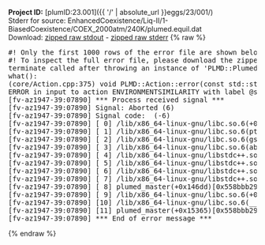 **Project ID:** [plumID:23.001]({{ '/' | absolute_url }}eggs/23/001/)  
Stderr for source:  EnhancedCoexistence/Liq-II/1-BiasedCoexistence/COEX_2000atm/240K/plumed.equil.dat   
Download: [zipped raw stdout](plumed.equil.dat.plumed_master.stdout.txt.zip) - [zipped raw stderr](plumed.equil.dat.plumed_master.stderr.txt.zip) 
{% raw %}
<pre>
#! Only the first 1000 rows of the error file are shown below
#! To inspect the full error file, please download the zipped raw stderr file above
terminate called after throwing an instance of 'PLMD::Plumed::ExceptionError'
what():
(core/Action.cpp:375) void PLMD::Action::error(const std::string&) const
ERROR in input to action ENVIRONMENTSIMILARITY with label @s9 : missing input file ice.pdb
[fv-az1947-39:07890] *** Process received signal ***
[fv-az1947-39:07890] Signal: Aborted (6)
[fv-az1947-39:07890] Signal code:  (-6)
[fv-az1947-39:07890] [ 0] /lib/x86_64-linux-gnu/libc.so.6(+0x45330)[0x7f458d045330]
[fv-az1947-39:07890] [ 1] /lib/x86_64-linux-gnu/libc.so.6(pthread_kill+0x11c)[0x7f458d09eb2c]
[fv-az1947-39:07890] [ 2] /lib/x86_64-linux-gnu/libc.so.6(gsignal+0x1e)[0x7f458d04527e]
[fv-az1947-39:07890] [ 3] /lib/x86_64-linux-gnu/libc.so.6(abort+0xdf)[0x7f458d0288ff]
[fv-az1947-39:07890] [ 4] /lib/x86_64-linux-gnu/libstdc++.so.6(+0xa5ff5)[0x7f458d4a5ff5]
[fv-az1947-39:07890] [ 5] /lib/x86_64-linux-gnu/libstdc++.so.6(+0xbb0da)[0x7f458d4bb0da]
[fv-az1947-39:07890] [ 6] /lib/x86_64-linux-gnu/libstdc++.so.6(_ZSt10unexpectedv+0x0)[0x7f458d4a5a55]
[fv-az1947-39:07890] [ 7] /lib/x86_64-linux-gnu/libstdc++.so.6(+0xa5a6f)[0x7f458d4a5a6f]
[fv-az1947-39:07890] [ 8] plumed_master(+0x146dd)[0x558bbb29e6dd]
[fv-az1947-39:07890] [ 9] /lib/x86_64-linux-gnu/libc.so.6(+0x2a1ca)[0x7f458d02a1ca]
[fv-az1947-39:07890] [10] /lib/x86_64-linux-gnu/libc.so.6(__libc_start_main+0x8b)[0x7f458d02a28b]
[fv-az1947-39:07890] [11] plumed_master(+0x15365)[0x558bbb29f365]
[fv-az1947-39:07890] *** End of error message ***
</pre>
{% endraw %}
